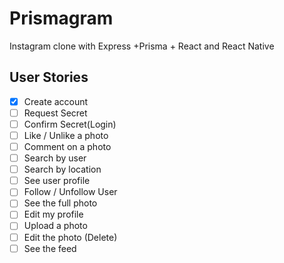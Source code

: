 # Prismagram

Instagram clone with Express +Prisma + React and React Native

## User Stories

- [x] Create account
- [ ] Request Secret
- [ ] Confirm Secret(Login)
- [ ] Like / Unlike a photo
- [ ] Comment on a photo
- [ ] Search by user
- [ ] Search by location
- [ ] See user profile
- [ ] Follow / Unfollow User
- [ ] See the full photo
- [ ] Edit my profile
- [ ] Upload a photo
- [ ] Edit the photo (Delete)
- [ ] See the feed
